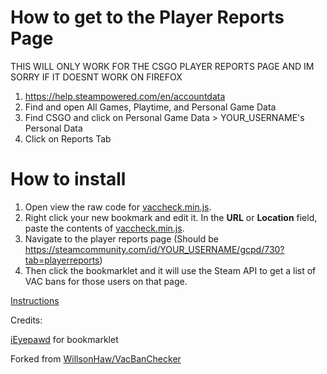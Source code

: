 # How to get to the Player Reports Page

THIS WILL ONLY WORK FOR THE CSGO PLAYER REPORTS PAGE AND IM SORRY IF IT DOESNT WORK ON FIREFOX

1. https://help.steampowered.com/en/accountdata
2. Find and open All Games, Playtime, and Personal Game Data
3. Find CSGO and click on Personal Game Data > YOUR_USERNAME's Personal Data
4. Click on Reports Tab

# How to install

1. Open view the raw code for [vaccheck.min.js](https://raw.githubusercontent.com/EdenCat/VacBanChecker/master/vaccheck.min.js).
2. Right click your new bookmark and edit it. In the **URL** or **Location** field, paste the contents of [vaccheck.min.js](https://raw.githubusercontent.com/EdenCat/VacBanChecker/master/vaccheck.min.js).
3. Navigate to the player reports page (Should be https://steamcommunity.com/id/YOUR_USERNAME/gcpd/730?tab=playerreports)
4. Then click the bookmarklet and it will use the Steam API to get a list of VAC bans for those users on that page.

[Instructions](https://github.com/WillsonHaw/VacBanChecker)




Credits:

[iEyepawd](http://www.reddit.com/user/iEyepawd) for bookmarklet

Forked from [WillsonHaw/VacBanChecker](https://github.com/WillsonHaw/VacBanChecker)
